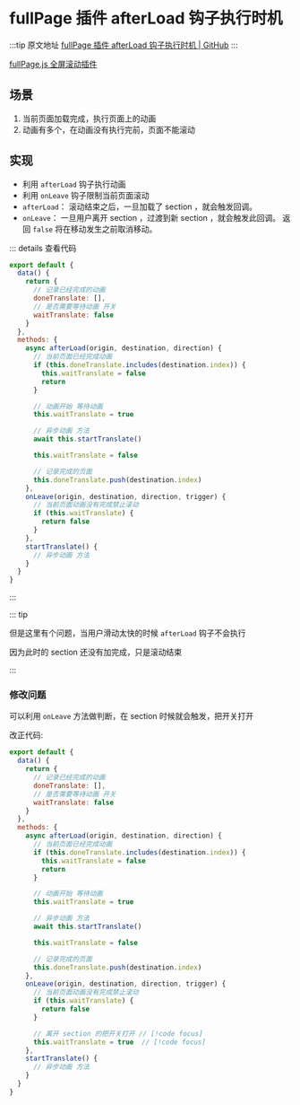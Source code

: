 # fullPage 插件 afterLoad 钩子执行时机

  :::tip 原文地址
  [fullPage 插件 afterLoad 钩子执行时机 | GitHub](https://github.com/tangxve/notes/issues/11)
  :::
  
[fullPage.js 全屏滚动插件](https://alvarotrigo.com/fullPage/zh/)

## 场景

1. 当前页面加载完成，执行页面上的动画
2. 动画有多个，在动画没有执行完前，页面不能滚动

## 实现

- 利用 `afterLoad` 钩子执行动画
- 利用 `onLeave` 钩子限制当前页面滚动
- `afterLoad`： 滚动结束之后，一旦加载了 section ，就会触发回调。
- `onLeave`： 一旦用户离开 section ，过渡到新 section ，就会触发此回调。 返回 `false` 将在移动发生之前取消移动。

::: details 查看代码

```js
export default {
  data() {
    return {
      // 记录已经完成的动画
      doneTranslate: [],
      // 是否需要等待动画 开关
      waitTranslate: false
    }
  },
  methods: {
    async afterLoad(origin, destination, direction) {
      // 当前页面已经完成动画
      if (this.doneTranslate.includes(destination.index)) {
        this.waitTranslate = false
        return
      }

      // 动画开始 等待动画
      this.waitTranslate = true

      // 异步动画 方法
      await this.startTranslate()

      this.waitTranslate = false

      // 记录完成的页面
      this.doneTranslate.push(destination.index)
    },
    onLeave(origin, destination, direction, trigger) {
      // 当前页面动画没有完成禁止滚动
      if (this.waitTranslate) {
        return false
      }
    },
    startTranslate() {
      // 异步动画 方法
    }
  }
}

```

:::

::: tip

但是这里有个问题，当用户滑动太快的时候 `afterLoad` 钩子不会执行

因为此时的 section 还没有加完成，只是滚动结束

:::


### 修改问题

可以利用 `onLeave` 方法做判断，在 section 时候就会触发，把开关打开

改正代码:

```js
export default {
  data() {
    return {
      // 记录已经完成的动画
      doneTranslate: [],
      // 是否需要等待动画 开关
      waitTranslate: false
    }
  },
  methods: {
    async afterLoad(origin, destination, direction) {
      // 当前页面已经完成动画
      if (this.doneTranslate.includes(destination.index)) {
        this.waitTranslate = false
        return
      }

      // 动画开始 等待动画
      this.waitTranslate = true

      // 异步动画 方法
      await this.startTranslate()

      this.waitTranslate = false

      // 记录完成的页面
      this.doneTranslate.push(destination.index)
    },
    onLeave(origin, destination, direction, trigger) {
      // 当前页面动画没有完成禁止滚动
      if (this.waitTranslate) {
        return false
      }

      // 离开 section 的把开关打开 // [!code focus]
      this.waitTranslate = true  // [!code focus]
    },
    startTranslate() {
      // 异步动画 方法
    }
  }
}
```




